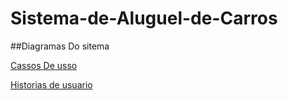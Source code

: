 # Sistema-de-Aluguel-de-Carros
##Diagramas Do sitema 


[Cassos De usso](./Diagramas/HistoriasDeUsuario.pdf)


[Historias de usuario](./Diagramas/UseCaseDiagram.pdf)
